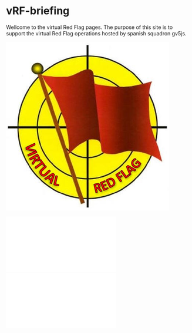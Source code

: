 # vRF-briefing
Wellcome to the virtual Red Flag pages. The purpose of this site is to support the virtual Red Flag operations hosted by spanish squadron gv5js.

![](/Images/LogovRF.JPG)

![[vRF Spins]](/docs/spins.md) ![[vRF Local Procedures]](/docs/LocalProcedures.md)

